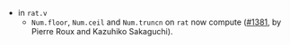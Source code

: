 - in `rat.v`
  + `Num.floor`, `Num.ceil` and `Num.truncn` on `rat` now compute
    ([#1381](https://github.com/math-comp/math-comp/pull/1381), by
    Pierre Roux and Kazuhiko Sakaguchi).
